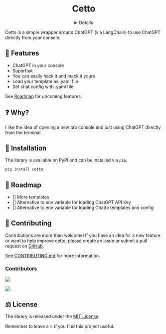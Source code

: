 <div align="center">

<!-- <img src="https://raw.githubusercontent.com/raphael2692/cetto/main/assets/logo.png" alt="cetto-logo" width="150"> -->

<!-- <h1>
 _____ _____ _____ _____ _____
|     |   __|_   _|_   _|     |
|   --|   __| | |   | | |  |  |
|_____|_____| |_|   |_| |_____|
</h1> -->

<h1> Cetto </h1>
<details>
<!-- [![stars](https://img.shields.io/github/stars/raphael2692/cetto)](https://github.com/raphael2692/cetto/stargazers) -->
<!-- [![Documentation](https://img.shields.io/badge/documentation-ReadTheDocs-blue.svg)](https://cetto.readthedocs.io/en/latest/) -->
<!-- [![Code Coverage](https://coveralls.io/repos/github/raphael2692/cetto/badge.svg?branch=main)](https://coveralls.io/github/raphael2692/cetto?branch=main) -->
[![License: MIT](https://img.shields.io/badge/License-MIT-yellow.svg)](https://github.com/raphael2692/cetto/blob/main/LICENSE)
<!-- [![Twitter](https://img.shields.io/twitter/follow/cetto_io?style=social)](https://twitter.com/intent/follow?screen_name=cetto_io) -->

[![PyPI version](https://badge.fury.io/py/cetto.svg)](https://pypi.org/project/cetto/)
<!-- [![PyPI stats](https://img.shields.io/pypi/dm/cetto.svg)](https://pypistats.org/packages/cetto) -->
[![Supported Python Versions](https://img.shields.io/pypi/pyversions/cetto.svg)](https://pypi.org/project/cetto)

</details>
</div>

Cetto is a simple wrapper around ChatGPT (via LangChain) to use ChatGPT directly from your console.


<!-- <details>
<summary><strong>Table of Contents</strong></summary>

- [🚀 Features](#-features)
- [❓ Why?](#-why)
- [💾 Installation](#-installation)
- [📍 Roadmap](#-roadmap)
- [🤩 Stargazers](#-stargazers)
- [🤝 Contributing](#-contributing)
- [📝 License](#-license)
- [✨ Want to build LLM applications with us?](#-want-to-build-llm-applications-with-us)

</details> -->

## 🚀 Features

- ChatGPT in your console
- Superfast
- You can easily hack it and mack it yours
- Load your template as .yaml file
- Set chat config with .yaml file

See [Roadmap](#-roadmap) for upcoming features.

## ❓ Why?

I like the idea of opening a new tab console and just using ChatGPT directly from the terminal. 

## 💾 Installation

The library is available on PyPI and can be installed via `pip`.

```bash
pip install cetto
```

<!-- You can find the full documentation at [https://cetto.readthedocs.io/en/latest/](https://cetto.readthedocs.io/en/latest/). -->

<!-- ## 🔥 Build your first Langchain app

```python
from dotenv import load_dotenv
from fastapi import FastAPI
from langchain import ConversationChain
from langchain.chat_models import ChatOpenAI

from cetto import LangchainRouter

load_dotenv()
app = FastAPI()

langchain_router = LangchainRouter(
    langchain_url="/chat",
    langchain_object=ConversationChain(
        llm=ChatOpenAI(temperature=0), verbose=True
    ),
    streaming_mode=0
  )
app.include_router(langchain_router)
```

See [`examples/`](https://github.com/raphael2692/cetto/blob/main/examples/README.md)
for list of available demo examples.

Create a `.env` file using `.env.sample` and add your OpenAI API key to it
before running the examples.

![demo](https://raw.githubusercontent.com/raphael2692/cetto/main/assets/demo.gif) -->

## 📍 Roadmap

- [] More templates
- [] Alternative to env variable for loading ChatGPT API Key 
- [] Alternative to env variable for loading Chatto templates and config
<!-- - [x] Add [Gradio](https://github.com/gradio-app/gradio) UI for fast prototyping
- [x] Add support for in-memory, Redis and [GPTCache](https://github.com/zilliztech/GPTCache) LLM caching
- [ ] Add support for [LlamaIndex](https://github.com/jerryjliu/llama_index)
- [ ] Add support for [Guidance](https://github.com/microsoft/guidance)
- [ ] Add SQL database integration
- [ ] Add support for [Rebuff](https://github.com/woop/rebuff) -->

<!-- ## 🤩 Stargazers -->


<!-- [![Star History Chart](https://api.star-history.com/svg?repos=raphael2692/cetto&type=Date)](https://star-history.com/#raphael2692/cetto&Date) -->

## 🤝 Contributing

<!-- [![Code check](https://github.com/raphael2692/cetto/actions/workflows/code-check.yaml/badge.svg)](https://github.com/raphael2692/cetto/actions/workflows/code-check.yaml)
[![Publish](https://github.com/raphael2692/cetto/actions/workflows/publish.yaml/badge.svg)](https://github.com/raphael2692/cetto/actions/workflows/publish.yaml) -->

Contributions are more than welcome! If you have an idea for a new feature or want to help improve cetto,
please create an issue or submit a pull request on [GitHub](https://github.com/raphael2692/cetto).

See [CONTRIBUTING.md](https://github.com/raphael2692/cetto/blob/main/CONTRIBUTING.md) for more information.

### Contributors

[![](https://img.shields.io/github/contributors-anon/raphael2692/cetto)](https://github.com/raphael2692/cetto/graphs/contributors)

<a href="https://github.com/raphael2692/cetto/graphs/contributors">
  <img src="https://contrib.rocks/image?repo=raphael2692/cetto" />
</a>

## ⚖️ License

The library is released under the [MIT License](https://github.com/raphael2692/cetto/blob/main/LICENSE).

Remember to leave a ⭐ if you find this project useful.

<!-- ## ✨ Want to build LLM applications with us?

Are you interested in building LLM applications with us? We would love to hear from you! Reach out to us on
Twitter [@cetto_io](https://twitter.com/cetto_io).

Let's connect and explore the possibilities of working together to create amazing LLM applications with cetto! -->
